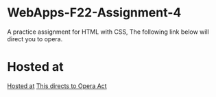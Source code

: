 # WebApps-F22-Assignment-4
A practice assignment for HTML with CSS, The following link below will direct you to opera.
# Hosted at
[Hosted at](https://44-563-web-apps-f22.github.io/44563-webapps-assignment-4-avinash1769/)
<a href="opera.html">This directs to Opera Act</a>
